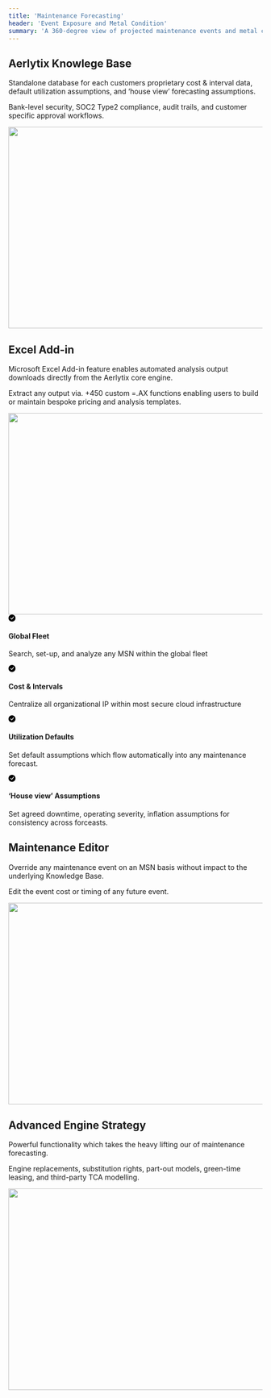 ```yaml
---
title: 'Maintenance Forecasting'
header: 'Event Exposure and Metal Condition'
summary: 'A 360-degree view of projected maintenance events and metal condition across all commercial aircraft types'
---
```


<!-- Start marketing section -->
<article class="section__product section__spacing-3">
  <div class="container">
    <div class="row gx-lg-5 featurette">
      <div class="col-md-7">
        <h2 class="h1">Aerlytix Knowlege Base</h2>
        <p class="display-7">Standalone database for each customers proprietary cost & interval data, default utilization assumptions, and ‘house view’ forecasting assumptions. </p>
        <p class="display-7">Bank-level security, SOC2 Type2 compliance, audit trails, and customer specific approval workflows.</p>
      </div>
      <div class="card col-md-5">
        <img src="https://placehold.co/600x400" width="600" height="400" />
      </div>
    </div>
  </div>
</article>

<article class="section__product section__spacing-3">
  <div class="container">
    <div class="row gx-lg-5 featurette">
      <div class="col-md-7">
        <h2 class="h1">Excel Add-in</h2>
        <p class="display-7">Microsoft Excel Add-in feature enables automated analysis output downloads directly from the Aerlytix core engine.</p>
        <p class="display-7">Extract any output via. +450 custom =.AX functions enabling users to build or maintain  bespoke pricing and analysis templates.</p>
      </div>
      <div class="card col-md-5">
        <img src="https://placehold.co/600x400" width="600" height="400" />
      </div>
    </div>
  </div>
</article>

<article class="section__spacing-03 mt-5 mb-5 pt-5">
<div class="container">
<!-- <h2 class="h1">In addition...</h2> -->
<div class="row g-4 py-5 row-cols-1 row-cols-lg-4">
      <div class="feature col">
        <div class="feature-icon feature-icon--success">
          <svg class="icon__check--success" xmlns="http://www.w3.org/2000/svg" width="1em" height="1em" fill="inherit" viewBox="0 0 16 16">
  <path d="M16 8A8 8 0 1 1 0 8a8 8 0 0 1 16 0zm-3.97-3.03a.75.75 0 0 0-1.08.022L7.477 9.417 5.384 7.323a.75.75 0 0 0-1.06 1.06L6.97 11.03a.75.75 0 0 0 1.079-.02l3.992-4.99a.75.75 0 0 0-.01-1.05z"></path>
</svg>
        </div>
        <h4>Global Fleet</h4>
        <p>Search, set-up, and analyze any MSN within the global fleet</p>
      </div>
      <div class="feature col">
        <div class="feature-icon feature-icon--success">
          <svg class="icon__check--success" xmlns="http://www.w3.org/2000/svg" width="1em" height="1em" fill="inherit" viewBox="0 0 16 16">
  <path d="M16 8A8 8 0 1 1 0 8a8 8 0 0 1 16 0zm-3.97-3.03a.75.75 0 0 0-1.08.022L7.477 9.417 5.384 7.323a.75.75 0 0 0-1.06 1.06L6.97 11.03a.75.75 0 0 0 1.079-.02l3.992-4.99a.75.75 0 0 0-.01-1.05z"></path>
</svg>
        </div>
        <h4>Cost & Intervals</h4>
        <p>Centralize all organizational IP within most secure cloud infrastructure</p>
      </div>
      <div class="feature col">
        <div class="feature-icon feature-icon--success">
          <svg class="icon__check--success" xmlns="http://www.w3.org/2000/svg" width="1em" height="1em" fill="inherit" viewBox="0 0 16 16">
  <path d="M16 8A8 8 0 1 1 0 8a8 8 0 0 1 16 0zm-3.97-3.03a.75.75 0 0 0-1.08.022L7.477 9.417 5.384 7.323a.75.75 0 0 0-1.06 1.06L6.97 11.03a.75.75 0 0 0 1.079-.02l3.992-4.99a.75.75 0 0 0-.01-1.05z"></path>
</svg>
        </div>
        <h4>Utilization Defaults</h4>
        <p>Set default assumptions which flow automatically into any maintenance forecast.</p>
      </div>
      <div class="feature col">
        <div class="feature-icon feature-icon--success">
          <svg class="icon__check--success" xmlns="http://www.w3.org/2000/svg" width="1em" height="1em" fill="inherit" viewBox="0 0 16 16">
  <path d="M16 8A8 8 0 1 1 0 8a8 8 0 0 1 16 0zm-3.97-3.03a.75.75 0 0 0-1.08.022L7.477 9.417 5.384 7.323a.75.75 0 0 0-1.06 1.06L6.97 11.03a.75.75 0 0 0 1.079-.02l3.992-4.99a.75.75 0 0 0-.01-1.05z"></path>
</svg>
        </div>
        <h4>‘House view’ Assumptions</h4>
        <p>Set agreed downtime, operating severity, inflation assumptions for consistency across forceasts.</p>
      </div>
    </div>
</div>
</article>

<article class="section__product section__spacing-3">
  <div class="container">
    <div class="row gx-lg-5 featurette">
      <div class="col-md-7">
        <h2 class="h1">Maintenance Editor</h2>
        <p class="display-7">Override any maintenance event on an MSN basis without impact to the underlying Knowledge Base.</p>
        <p class="display-7">Edit the event cost or timing of any future event.</p>
      </div>
      <div class="card col-md-5">
        <img src="https://placehold.co/600x400" width="600" height="400" />
      </div>
    </div>
  </div>
</article>

<article class="section__product section__spacing-3">
  <div class="container">
    <div class="row gx-lg-5 featurette">
      <div class="col-md-7">
        <h2 class="h1">Advanced Engine Strategy</h2>
        <p class="display-7">Powerful functionality which takes the heavy lifting our of maintenance forecasting.</p>
        <p class="display-7">Engine replacements, substitution rights, part-out models, green-time leasing, and third-party TCA modelling. </p>
      </div>
      <div class="card col-md-5">
        <img src="https://placehold.co/600x400" width="600" height="400" />
      </div>
    </div>
  </div>
</article>

<!-- <div class="airplane__trail-1"></div> -->




